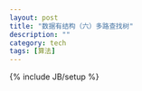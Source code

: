 ```yaml
---
layout: post
title: "数据有结构（六）多路查找树"
description: ""
category: tech
tags: [算法]
---
```

{% include JB/setup %}
